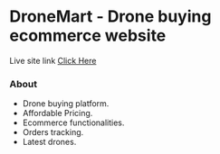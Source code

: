 # DroneMart - Drone buying ecommerce website

Live site link [Click Here](https://drone-mart.web.app)

### About
- Drone buying platform.
- Affordable Pricing.
- Ecommerce functionalities.
- Orders tracking.
- Latest drones.